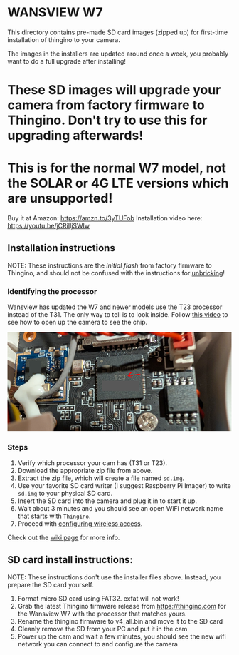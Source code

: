 # WANSVIEW W7

This directory contains pre-made SD card images (zipped up) for first-time installation of thingino to your camera.

The images in the installers are updated around once a week, you probably want to do a full upgrade after installing!

# These SD images will upgrade your camera from factory firmware to Thingino. Don't try to use this for upgrading afterwards!

# This is for the normal W7 model, not the SOLAR or 4G LTE versions which are unsupported!

Buy it at Amazon: https://amzn.to/3yTUFob
Installation video here: https://youtu.be/jCRiIljSWlw

## Installation instructions

NOTE: These instructions are the *initial flash* from factory firmware to Thingino, and should not be confused with the instructions for [unbricking][1]!

### Identifying the processor

Wansview has updated the W7 and newer models use the T23 processor instead of the T31. The only way to tell is to look inside. Follow [this video][2] to see how to open up the camera to see the chip.

![](T23.png)

### Steps

1. Verify which processor your cam has (T31 or T23).
1. Download the appropriate zip file from above.
1. Extract the zip file, which will create a file named `sd.img`.
1. Use your favorite SD card writer (I suggest Raspberry Pi Imager) to write `sd.img` to your physical SD card.
1. Insert the SD card into the camera and plug it in to start it up.
1. Wait about 3 minutes and you should see an open WiFi network name that starts with `Thingino`.
1. Proceed with [configuring wireless access][3].

Check out the [wiki page](https://github.com/themactep/thingino-firmware/wiki/Camera:-Wansview-W7-Galayou-Y4) for more info.

## SD card install instructions:

NOTE: These instructions don't use the installer files above.  Instead, you prepare the SD card yourself.

1. Format micro SD card using FAT32. exfat will not work!
2. Grab the latest Thingino firmware release from https://thingino.com for the Wansview W7 with the processor that matches yours.
3. Rename the thingino firmware to v4_all.bin and move it to the SD card
4. Cleanly remove the SD from your PC and put it in the cam
5. Power up the cam and wait a few minutes, you should see the new wifi network you can connect to and configure the camera

[1]: https://github.com/themactep/thingino-firmware/wiki/Camera:-Wansview-W7-Galayou-Y4#un-brick-process
[2]: https://www.youtube.com/shorts/8dlMDv3GmZ0
[3]: https://github.com/themactep/thingino-firmware/wiki/Configuring-Wi%E2%80%90Fi-Access
